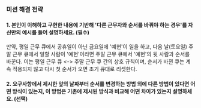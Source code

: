 ### 미션 해결 전략 
#### 1. 본인이 이해하고 구현한 내용에 기반해 '다른 근무자와 순서를 바꿔야 하는 경우'를 자신만의 예시를 들어 설명하세요. (필수)       
만약, 평일 근무 큐에서 공휴일이 아닌 금요일에 '예현'이 일을 하고, 다음 날(토요일) 주말 근무 큐에서 일할 사람이 '예현'이라면
주말 근무 큐에서 '예현'의 뒷 사람과 순서를 바꾼다.
이는 평일 근무 큐 <-> 주말 근무 큐 간의 상호 규칙이며,
순서가 바뀐 큐는 계속 적용되지 않고 다시 첫 순서가 오면 초기 큐대로 리셋한다.

#### 2. 요구사항에서 제시한 앞의 날짜부터 순서를 변경하는 방법 외에 다른 방법이 있다면 어떤 방식이 있는지, 이 방법은 기존에 제시된 방식과 비교해 어떤 차이가 있는지 설명하세요. (선택)
